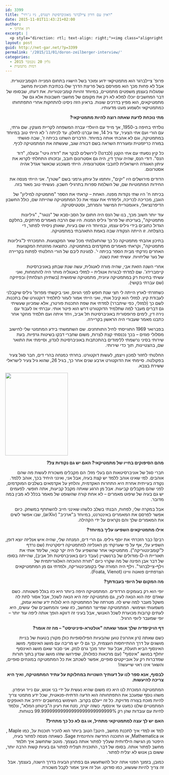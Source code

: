 ```yaml
---
id: 3399
title: "ראיון עם דורון ציילברגר מאוניברסיטת רטגרס, ניו ג'רזי"
date: 2015-11-01T11:43:21+02:00
author:
  - רון אהרוני
excerpt: |
  <p style="direction: rtl; text-align: right;"><img class="alignright  wp-image-3438" src="http://net-gar.net/wp-content/uploads/2015/10/Doron_Zeilberger_circa_2005-228x300.jpg" alt="Doron_Zeilberger_(circa_2005)" width="118" height="155" />פרופ' ציילברגר הוא מתמטיקאי ידוע ומוכר בשל הישגיו בתחום המנייה הקומבינטורית. אבל לא פחות מכך הוא מפורסם בשל פריצת הדרך שלו בכתיבת תוכניות מחשב שמגלות בעצמן משפטים מתמטיים, במיוחד זהויות קומבינטוריות. את דעתו, שבסופו של דבר המחשבים יוכלו למלא לא רק את מקומם של מחשבי חשבונות אלא גם של מתמטיקאים, הוא מפיץ בדרכים שונות. בראיון הזה ניסינו להתחקות אחרי התפתחותו כמתמטיקאי ולשמוע מעט מדעותיו.</p>
layout: post
guid: http://net-gar.net/?p=3399
permalink: '/2015/11/01/doron-zeilberger-interview/'
categories:
  - גליון 20 נובמבר 2015
  - דמות מתמטית
---
```

<p style="direction: rtl; text-align: right;">
  פרופ' ציילברגר הוא מתמטיקאי ידוע ומוכר בשל הישגיו בתחום המנייה הקומבינטורית. אבל לא פחות מכך הוא מפורסם בשל פריצת הדרך שלו בכתיבת תוכניות מחשב שמגלות בעצמן משפטים מתמטיים, במיוחד זהויות קומבינטוריות. את דעתו, שבסופו של דבר המחשבים יוכלו למלא לא רק את מקומם של מחשבי חשבונות אלא גם של מתמטיקאים, הוא מפיץ בדרכים שונות. בראיון הזה ניסינו להתחקות אחרי התפתחותו כמתמטיקאי ולשמוע מעט מדעותיו.
</p>

<p style="direction: rtl; text-align: right;">
  <strong>מתי נוכחת לדעת שאתה רוצה להיות מתמטיקאי?</strong>
</p>

<p style="direction: rtl; text-align: right;">
  נולדתי בחיפה ב-1950, אך מייד עם היוולדי עברה המשפחה לקריית מוצקין. שם גרתי, עם הורי ועם אחי הצעיר, עד גיל 14, ואז עברנו לחולון. עד לכיתה ו' לא הייתי טוב במיוחד במתמטיקה, וגם לא אהבתי אותה במיוחד. הדברים השתנו בכיתה ז', שבה פגשתי במורה כריזמטית ומעוררת השראה בשם דבורה שגב, שעשתה את המתמטיקה לכיף.
</p>

<p style="direction: rtl; text-align: right;">
  כל קיץ נסעתי עם אחי הקטן (לבדנו!) לירושלים לבקר את "דודה גיטי" ובעלה, "דוד הנס". דודי הנס, שהיה עורך דין, היה גם אסטרונום חובב, ובזכותו התחלתי לקרוא את עיתון האגודה הישראלית לחובבי אסטרונומיה. הייתי משוכנע שכאשר אגדל אהיה אסטרונום.
</p>

<p style="direction: rtl; text-align: right;">
  הדודים מירושלים היו "יקים", וחתמו על עיתון גרמני בשם "שטרן". אני הייתי מנסה את החידות המתמטיות שם, של השלמת ספרות בתרגילי חשבון. נעשיתי טוב מאוד בזה.
</p>

<p style="direction: rtl; text-align: right;">
  בכיתה ח' היו שתי נקודות מפנה. האחת – קראתי את הספר "מתמטיקה למיליון" של הוגבן, מכריכה לכריכה, ולימדתי את עצמי את כל המתמטיקה שהייתה שם, כולל החשבון הדיפרנציאלי, גיאומטריית המישור והמרחב, וסטטיסטיקה.
</p>

<p style="direction: rtl; text-align: right;">
  עוד יותר חשוב מכך, בנו של הנס היה חתום על הסב-סבא של "נטגר", "גיליונות מתמטיקה", בעריכתו של פרופ' גיליס המנוח. היו שם הרבה מאמרים מרתקים, בחלקם הגדול כתובים בידי גיליס עצמו, ובמיוחד היו שם בעיות, שאותן ניסיתי לפתור, די בהצלחה. זו הייתה הנקודה שבה באמת התאהבתי במתמטיקה.
</p>

<p style="direction: rtl; text-align: right;">
  בתיכון אהבתי מתמטיקה כל כך שהתעלמתי מכל שאר המקצועות. התמכרתי ל"גיליונות מתמטיקה", וקראתי מאמרים מתקדמים במתמטיקה. כתוצאה מהזנחת המקצועות האחרים נזרקתי מבית הספר בכיתה י'. למגינת ליבם של הורי החלטתי לפתוח בקריירה של נער שליחויות. עשיתי זאת כשנה.
</p>

<p style="direction: rtl; text-align: right;">
  אחרי השנה הזאת אבי, שהיה מורה לאנגלית, עשה שנת שבתון באוניברסיטת קיימברידג'. שם למדתי לבגרות אנגלית – למזלי באנגליה מותר היה להתמחות, ואני עשיתי בחינות רק במתמטיקה עיונית, מתמטיקה שימושית (בשתיהן הצלחתי) ובפיזיקה (שם עברתי בקושי).
</p>

<p style="direction: rtl; text-align: right;">
  כשחזרתי לארץ הייתה לי חצי שנת חופש לפני הגיוס, ואני ביקשתי מפרופ' גיליס שיקבלני לעבודת קיץ. למזלי הוא קיבל אותי, ואני הייתי אמור לעזור לתלמיד דוקטורט שלו בתכנות. לשם כך (למזלי, כפי שיתברר) למדתי את שפת התכנות פורטרן, אלא שמכיוון שעשיתי גם דברים מעבר למה שתלמיד הדוקטורט דרש הוא פיטר אותי. עברתי אז לעבוד עם נירה דין, לימים פרופסורית באוניברסיטת תל אביב, ויחד איתה ועם תלמיד מחקר אחר כתבנו מאמר שעבורי היה הראשון בקריירה.
</p>

<p style="direction: rtl; text-align: right;">
  בפברואר 1969 התגייסתי לחיל התותחנים. שם השתמשתי בידע המתמטי שלי לחישוב מסלולי פגזים – בכך נכנסתי קצת לצרות, משום שחברי דבקו בשיטות גרפיות. בעת שירותי בסיני נרשמתי ללימודים בהתכתבות באוניברסיטת לונדון, וסיימתי את התואר שם, בהצטיינות, תוך כדי שירותי.
</p>

<p style="direction: rtl; text-align: right;">
  החלטתי לחזור למכון וייצמן, לעשות דוקטורט. בחרתי כמנחה בהרי דים, חבר סגל צעיר בפקולטה. סיימתי את הדוקטורט ארבע שנים אחר כך, בגיל 26, שהוא גיל צעיר לישראלי ששירת בצבא.
</p>

<img class="aligncenter wp-image-3438 " src="http://net-gar.net/wp-content/uploads/2015/10/Doron_Zeilberger_circa_2005-228x300.jpg" alt="" width="199" height="262" /> 

<p style="direction: rtl; text-align: center;">
  <p style="direction: rtl; text-align: right;">
    <strong>מהם הסיפוקים בחייו של מתמטיקאי? האם יש גם נקודות צל?</strong>
  </p>
  
  <p style="direction: rtl; text-align: right;">
    חברי סגל של אוניברסיטאות הם בעלי מזל: הם מקבלים משכורת לעשות מה שהם אוהבים. למי שאינו אוהב ללמד יש קצת בעיה, אבל אני, ואינני היחיד בכך, אוהב ללמד. נקודה בעייתית אחרת היא התחרות האקדמית, והלחץ על אקדמאים בשלבים המוקדמים, לפני שהם מקבלים קביעות. אבל מן הרגע שאתה מקבל קביעות, אתה חופשי. לפעמים יש גם בעיה של שיפוט מאמרים – לא אחת קורה שהשופט של מאמר בכלל לא מבין במה מדובר.
  </p>
  
  <p style="direction: rtl; text-align: right;">
    אבל במקרה שלי, לפחות, הבנתי בשלב כלשהו שאינני חייב להשתתף במשחק. כיום אפשר לפרסם את המאמרים באינטרנט, במיוחד ב"ארכיב" (arXiv), שבו אפשר לשים את המאמרים שלך והם נקראים על ידי הקהילה.
  </p>
  
  <p style="direction: rtl; text-align: right;">
    <strong>אילו מתמטיקאים השפיעו עליך במיוחד?</strong>
  </p>
  
  <p style="direction: rtl; text-align: right;">
    רבים! כבר הזכרתי את יוסף גיליס. גם הרי דים, המנחה שלי, שהיה איש אנליזה יוצא דופן, השפיע עלי, אף על פי שערקתי מן האנליזה למתמטיקה דיסקרטית (שם נרדף ל"קומבינטוריקה"). מתמטיקאי אחר שהשפיע עלי היה יקר קנאי, שלימד אותי את תאוריית ה-D-מודולים של ברנשטיין (עובד כיום באוניברסיטת תל אביב), שהייתה בסופו של דבר אבן הפינה של מה שקרוי כיום "תורת ההוכחה האלגוריתמית של וילף-ציילברגר". וילף היה המורה שלי בקומבינטוריקה, ולמדתי גם מן המתמטיקאים הצרפתיים פואטה וויינו (Foata, Vienot).
  </p>
  
  <p style="direction: rtl; text-align: right;">
    <strong>מה המקום של היופי בעבודתך?</strong>
  </p>
  
  <p style="direction: rtl; text-align: right;">
    יופי הוא רק בעומקים הרדודים. המתמטיקה היפה ביותר היא כזו בגלל פשטותה. כשם שאדם יפה הוא הנאה לעין, גם מתמטיקה יפה היא הנאה לשכל, אבל אסור לתת לה משקל מעבר למה שיש לה. מטרתה של המתמטיקה היא לגלות ידע שהוא עמוק, משמעותי ושימושי. המתמטיקה שמייצר המחשב, כזו שאני והמחשבים שלי עושים, היא לעתים קרובות מכוערת לשכל האנושי, אבל בעיני זה דווקא הופך אותה ליפה עוד יותר – יופי שמעבר ליופי הרגיל.
  </p>
  
  <p style="direction: rtl; text-align: right;">
    <strong>דף הויקיפדיה שלך אומר שאתה "אולטרא-פיניטיסט" – מה זה אומר?</strong>
  </p>
  
  <p style="direction: rtl; text-align: right;">
    כשם שאתה (רון אהרוני) טוען שהבעיות הפילוסופיות כולן מקורן בטעות של בניית מושגים על דרך ההתייחסות העצמית, כך גם לי יש מריבה עם מושג האינסוף. מושג האינסוף הביא תועלת, אבל עוד יותר מכך גרם לנזק. אני סבור שאם מושג האינסוף יוחלף במושג "אינסוף" (עם מרכאות כפולות), שפירושו שזהו מושג שנדון בתוך תורות שמדברות רק על אובייקטים סופיים, אפשר לשכתב את כל המתמטיקה במונחים סופיים, והשאר אינו ראוי שייעשה!
  </p>
  
  <p style="direction: rtl; text-align: right;">
    <strong>לבסוף, אנא ספר לנו על דעותיך השנויות במחלוקת על עתיד המתמטיקה, ואיך היא צריכה להיעשות.</strong>
  </p>
  
  <p style="direction: rtl; text-align: right;">
    המתמטיקה המוכרת לנו היא כזו משום שהיא נעשית על ידי בני אנוש, עם נייר ועיפרון. משהו נוסף שמעכב את התפתחותה הוא הדעה הדתית-פנאטית, שכל ידע מתמטי צריך להיות מוכח בצורה מדויקת. כל זה ייעלם בקרוב. השימוש במחשבים ירחיב את האופקים המתמטיים שלנו כמעט עד אינסוף. כשזה יקרה, נזנח את רעיון ה"ביטחון המלא", ונלמד לחיות עם עובדות שהן רק 99.99999999999999999999999999% בטוחות.
  </p>
  
  <p style="direction: rtl; text-align: right;">
    <strong>האם יש לך עצה למתמטיקאי מתחיל, או גם לא כל כך מתחיל?</strong>
  </p>
  
  <p style="direction: rtl; text-align: right;">
    למד או למדי איך לתכנת מחשב, היטב! הטוב ביותר הוא להכיר תוכנות על, כמו Maple , או Mathematica, או התוכנה החדשה והחינמית Sage. כשאתה מנסה לפתור בעיה, היפטר מן הגישה הילדותית שעליך לפתור אותה בעצמך. מוטב שתחשוב איך תלמד מחשב לפתור אותה. בסופו של דבר, התוכנית תצליח לפתור גם בעיות קשות הרבה יותר, ששום בן אנוש לא יצליח לפתור.
  </p>
  
  <p style="direction: rtl; text-align: right;">
    כמובן, בזמנך הפנוי אתה יכול להשתעשע גם בפתרון הבעיה בדרך הישנה, בעצמך. אבל זה צריך להיות שעשוע, כמו סודוקו. ועל זה אינך אמור לקבל משכורת.
  </p>